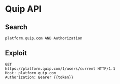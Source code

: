 # Quip API

## Search

```
platform.quip.com AND Authorization
```

## Exploit

```
GET 
https://platform.quip.com/1/users/current HTTP/1.1
Host: platform.quip.com
Authorization: Bearer {{token}}
```
